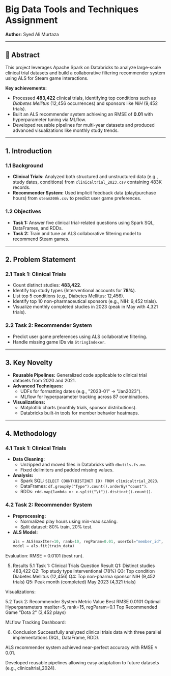# Big Data Tools and Techniques Assignment  
**Author:** Syed Ali Murtaza  

---

## 📝 Abstract

This project leverages Apache Spark on Databricks to analyze large-scale clinical trial datasets and build a collaborative filtering recommender system using ALS for Steam game interactions.  

**Key achievements:**  
- Processed **483,422** clinical trials, identifying top conditions such as *Diabetes Mellitus* (12,456 occurrences) and sponsors like *NIH* (9,452 trials).  
- Built an ALS recommender system achieving an RMSE of **0.01** with hyperparameter tuning via MLflow.  
- Developed reusable pipelines for multi-year datasets and produced advanced visualizations like monthly study trends.  

---

## 1. Introduction

### 1.1 Background  
- **Clinical Trials:** Analyzed both structured and unstructured data (e.g., study dates, conditions) from `clinicaltrial_2023.csv` containing 483K records.  
- **Recommender System:** Used implicit feedback data (play/purchase hours) from `steam200k.csv` to predict user game preferences.  

### 1.2 Objectives  
- **Task 1:** Answer five clinical trial-related questions using Spark SQL, DataFrames, and RDDs.  
- **Task 2:** Train and tune an ALS collaborative filtering model to recommend Steam games.  

---

## 2. Problem Statement

### 2.1 Task 1: Clinical Trials  
- Count distinct studies: **483,422**.  
- Identify top study types (Interventional accounts for **78%**).  
- List top 5 conditions (e.g., Diabetes Mellitus: 12,456).  
- Identify top 10 non-pharmaceutical sponsors (e.g., NIH: 9,452 trials).  
- Visualize monthly completed studies in 2023 (peak in May with 4,321 trials).  

### 2.2 Task 2: Recommender System  
- Predict user game preferences using ALS collaborative filtering.  
- Handle missing game IDs via `StringIndexer`.  

---

## 3. Key Novelty

- **Reusable Pipelines:** Generalized code applicable to clinical trial datasets from 2020 and 2021.  
- **Advanced Techniques:**  
  - UDFs for formatting dates (e.g., "2023-01" → "Jan2023").  
  - MLflow for hyperparameter tracking across 87 combinations.  
- **Visualizations:**  
  - Matplotlib charts (monthly trials, sponsor distributions).  
  - Databricks built-in tools for member behavior heatmaps.  

---

## 4. Methodology

### 4.1 Task 1: Clinical Trials  
- **Data Cleaning:**  
  - Unzipped and moved files in Databricks with `dbutils.fs.mv`.  
  - Fixed delimiters and padded missing values.  
- **Analysis:**  
  - Spark SQL: `SELECT COUNT(DISTINCT ID) FROM clinicaltrial_2023`.  
  - DataFrames: `df.groupBy("Type").count().orderBy("count")`.  
  - RDDs: `rdd.map(lambda x: x.split("\t")).distinct().count()`.  

### 4.2 Task 2: Recommender System  
- **Preprocessing:**  
  - Normalized play hours using min-max scaling.  
  - Split dataset: 80% train, 20% test.  
- **ALS Model:**  
  ```python
  als = ALS(maxIter=10, rank=10, regParam=0.01, userCol="member_id", itemCol="game_id", ratingCol="status")
  model = als.fit(train_data)
Evaluation: RMSE = 0.0101 (best run).

5. Results
5.1 Task 1: Clinical Trials
Question	Result
Q1: Distinct studies	483,422
Q2: Top study type	Interventional (78%)
Q3: Top condition	Diabetes Mellitus (12,456)
Q4: Top non-pharma sponsor	NIH (9,452 trials)
Q5: Peak month (completed)	May 2023 (4,321 trials)

Visualizations:


5.2 Task 2: Recommender System
Metric	Value
Best RMSE	0.0101
Optimal Hyperparameters	maxIter=5, rank=15, regParam=0.1
Top Recommended Game	"Dota 2" (3,452 plays)

MLflow Tracking Dashboard:


6. Conclusion
Successfully analyzed clinical trials data with three parallel implementations (SQL, DataFrame, RDD).

ALS recommender system achieved near-perfect accuracy with RMSE ≈ 0.01.

Developed reusable pipelines allowing easy adaptation to future datasets (e.g., clinicaltrial_2024).

